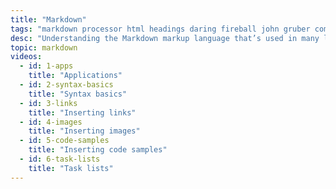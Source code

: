 ```yaml
---
title: "Markdown"
tags: "markdown processor html headings daring fireball john gruber commonmark"
desc: "Understanding the Markdown markup language that’s used in many locations including GitHub."
topic: markdown
videos:
  - id: 1-apps
    title: "Applications"
  - id: 2-syntax-basics
    title: "Syntax basics"
  - id: 3-links
    title: "Inserting links"
  - id: 4-images
    title: "Inserting images"
  - id: 5-code-samples
    title: "Inserting code samples"
  - id: 6-task-lists
    title: "Task lists"
---
```

